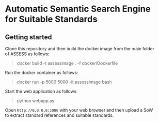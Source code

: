 # Automatic Semantic Search Engine for Suitable Standards 

## Getting started

Clone this repository and then build the docker image from the main folder of ASSESS as follows:

> docker build -t assessimage . -f docker/Dockerfile

Run the docker container as follows:

> docker run -p 5000:5000 -it assessimage bash

Start the web application as follows:

> python webapp.py

Open `http://0.0.0.0:5000` with your web browser and then upload a SoW to extract standard references and suitable standards.
